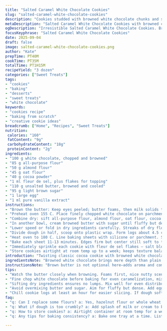 ```yaml
---
title: "Salted Caramel White Chocolate Cookies"
slug: "salted-caramel-white-chocolate-cookies"
description: "Cookies studded with browned white chocolate chunks and sprinkled sea salt. Uses almond flour instead of some all-purpose, oat flour swaps the cocoa powder. Brown butter adds depth. Takes a chill but cuts clean. Flavors pop better with salt finishing. Texture is sturdy with slightly crisp edges and chewy centers. Perfect for batch prep; dough freezes well. Learn visual cues instead of dialing by clock. Avoid overmixing or burnt butter bitterness. Great with vanilla bean ice cream or strong black coffee."
metaDescription: "Salted Caramel White Chocolate Cookies with browned chocolate and salt sprinkle. A unique twist on classic flavors. Chewy centers, crisp edges."
ogDescription: "Irresistible Salted Caramel White Chocolate Cookies. Browned chocolate, chewy centers, and a hint of sea salt. Perfect treat for any occasion."
focusKeyphrase: "Salted Caramel White Chocolate Cookies"
date: 2025-09-04
draft: false
image: salted-caramel-white-chocolate-cookies.png
author: "Kate"
prepTime: PT40M
cookTime: PT35M
totalTime: PT1H15M
recipeYield: "3 dozen"
categories: ["Sweet Treats"]
tags:
- "cookies"
- "baking"
- "desserts"
- "sweet treats"
- "white chocolate"
keywords:
- "cookies recipe"
- "baking from scratch"
- "creative cookie ideas"
breadcrumb: ["Home", "Recipes", "Sweet Treats"]
nutrition: 
 calories: "160"
 fatContent: "9g"
 carbohydrateContent: "18g"
 proteinContent: "2g"
ingredients:
- "100 g white chocolate, chopped and browned"
- "85 g all-purpose flour"
- "50 g almond flour"
- "45 g oat flour"
- "40 g cocoa powder"
- "1 ml fleur de sel, plus flakes for topping"
- "110 g unsalted butter, browned and cooled"
- "95 g light brown sugar"
- "1 large egg"
- "1 ml pure vanilla extract"
instructions:
- "Brown the butter: Keep eyes peeled; butter foams, then milk solids toast to nutty amber; smell shifts rich and toasty. Pull from heat right before it burns to avoid bitterness. Let it cool till warm but not solid."
- "Preheat oven 155 C. Place finely chopped white chocolate on parchment; bake 10-11 minutes, stirring halfway. Watch carefully—caramelization happens quickly. Take out once vairiegated amber patches appear. Let cool and chill 25 minutes, firm and ready to break up."
- "Combine dry: sift all-purpose flour, almond flour, oat flour, cocoa powder, and fleur de sel in bowl. Mix to distribute powders evenly. No lumps. This blend adds subtle nuttiness and richness, smoother than straight cocoa."
- "In another bowl, cream browned butter with sugar until fluffy but dense — not whipped air, just homogeneity. Add egg and vanilla, mix gently until fully incorporated. Avoid overbeating to keep dough tender."
- "Lower speed or fold in dry ingredients carefully. Streaks of dry flour mean unincorporated pockets — keep folding, but stop once uniform dough forms. Fold chopped browned white chocolate chunks in last, with gentle hands to preserve texture."
- "Divide dough in half, scoop onto plastic wrap. Form logs about 4.5 cm diameter (about 1 3/4 inches). Roll tightly and chill at least 1 hour until firm but sliceable. Dough too soft? Freeze 30 minutes but thaw slightly prior to slicing to prevent breakage."
- "Heat oven to 180 C. Line baking sheets with silicone or parchment. Slice logs into 1 cm thick rounds. Arrange spaced well; dough expands a little but hold shape through baking. Gentle handling here prevents crumbly bits."
- "Bake each sheet 11-13 minutes. Edges firm but center still soft to touch; tiny cracks appearing at edges. Listen for faint crackle as cookies bake, signaling the sugar is setting. Don't wait till fully dry or they'll lose chew."
- "Immediately sprinkle each cookie with fleur de sel flakes — salt blooms and melts slightly on warm tops; enhances flavor tension. Cool right on sheet to avoid breaking."
- "Store cookies airtight at room temp up to a week; keeps texture balanced. Or freeze fully baked for up to a month, thaw before serving."
introduction: "Twisting classic cocoa cookie with browned white chocolate instead of chunks lets sugar fats brown and deepen flavor. Browning white chocolate in the oven concentrates milk and cocoa butter notes, turning the sweet chunks into pockets of caramel richness. Swapping part of all-purpose flour with almond and oat flours introduces a nutty undertone and subtle chew, cutting some sharpness of pure cocoa powder. Browned butter adds toasted complexity, making cookie base less one-dimensional. Finishing with sea salt flakes wakes up the flavors, balances sweetness. Dough must firm up before slicing or it crumbles. Cuts clean for uniform cookies every try. Listen for crackle sounds while baking. Scent tells you when you’re close. These cookies resist greasy meltdown; solid but yield tender chew, edges crisp enough for a snap. Dip into strong black coffee or pair with vanilla bean ice cream for contrast. Rework dough for rolling logs keeps kitchen tidy and shapes consistent. Efficient and foolproof once you know how. Freeze log if time runs tight, slice and bake later. Good fix for last minute treats without mess."
ingredientsNote: "Browned white chocolate brings more depth than plain chunks, but standard white chocolate works if you skip browning step. Watch sugar content—use light brown sugar instead of white to add moisture and molasses notes, which work better with browned butter. Almond flour boosts nutty flavor but can be swapped with hazelnut flour or all-purpose if allergies apply; oat flour adds chew and binds well but can be replaced with additional all-purpose or whole wheat pastry flour, keeping total flour weight consistent. Fleur de sel crucial for finishing—usual table salt dampens flavor contrast. Brown your butter just before mixing to keep it warm, aiding sugar dissolving and emulsion, but don’t overheat or it’ll taste burnt. If dough seems dry from browned butter cooler temp, add splash of milk or cream to keep pliable. Store extra dough wrapped airtight in fridge max 2 days before baking or keep frozen longer. Brown sugar’s moisture helps dough texture but adjust if using substitutes like coconut sugar or sucanat."
instructionsNote: "Brown butter is not optional here—adds aroma and complexity. Use heat-resistant bowl to mix cooled browned butter with sugar and egg to avoid curdling. Browning white chocolate in oven requires attention; stir halfway through to avoid hot spots. Color should shift to light amber with dark amber spots; burnt bits taste bitter and ruin dough. Chilling dough logs keeps shape neat and makes slicing cleaner. If dough sticks too much to plastic wrap, chill longer or use parchment. Bake one tray at a time for even heat—convection ovens may need temperature adjustment. Look for faint crackle noise; cookie edges just firm not hard. Don’t assume baking by time alone. Sprinkle fleur de sel immediately after baking; salt adheres better on warm cookie surface. Cooling on tray avoids breakage; shifting too soon causes cracks or crumbles. Most cookies harden more as they cool. Freezing dough or baked cookies straightforward; just thaw at room temp for 15-20 mins before serving for best texture. Overmixing dough toughens cookies; use a spatula not mixer once dry ingredients added. Incorporate chocolate chunks last to avoid excessive breakage."
tips:
- "Watch the butter closely when browning. Foams first, nice nutty scent. Remove right before burnt. Cool but not solid. Keeps texture smooth. More depth."
- "Fine chop white chocolate before baking for even caramelization, mix halfway through. Look for amber spots. Let cool, chill enough to break easily."
- "Sifting dry ingredients ensures no lumps. Mix well for even distribution. Almond flour variation adds nuttiness. If using standards, watch texture."
- "Avoid overmixing butter and sugar. Aim for fluffy but dense. Add egg and vanilla just until combined. Ground ingredients last for better texture."
- "Chill cookie logs at least an hour for easier slicing. If dough soft, freeze longer. Don’t force cuts; gentle touch means neat edges."
faq:
- "q: Can I replace some flours? a: Yes, hazelnut flour or whole wheat. Keep flour weight same. Adjust for nut allergies. Oat flour's chew can swap too."
- "q: What if dough is too crumbly? a: Add splash of milk or cream to bind better. Watch temp of browned butter. Too cool changes texture."
- "q: How to store cookies? a: Airtight container at room temp for a week. Freeze baked ones for a month. Thaw at room temp for good texture."
- "q: Any tips for baking consistency? a: Bake one tray at a time. Listen for crackle. Look for edges firm but center soft. Don’t assume by time."

---
```

